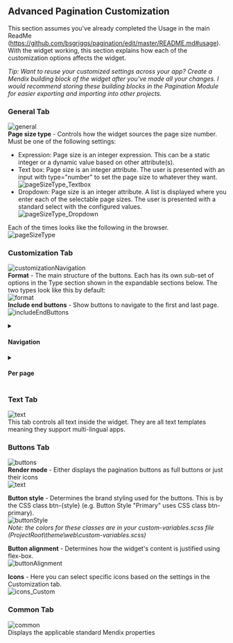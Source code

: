 ## Advanced Pagination Customization
This section assumes you've already completed the Usage in the main ReadMe (https://github.com/bsgriggs/pagination/edit/master/README.md#usage). With the widget working, this section explains how each of the customization options affects the widget.  
  
_Tip: Want to reuse your customized settings across your app? Create a Mendix building block of the widget after you've made all your changes. I would recommend storing these building blocks in the Pagination Module for easier exporting and importing into other projects._

### General Tab
![general](https://github.com/bsgriggs/pagination/blob/media_v2/general.png)  
**Page size type** - Controls how the widget sources the page size number. Must be one of the following settings:
- Expression: Page size is an integer expression. This can be a static integer or a dynamic value based on other attribute(s).
- Text box: Page size is an integer attribute. The user is presented with an input with type="number" to set the page size to whatever they want.  
![pageSizeType_Textbox](https://github.com/bsgriggs/pagination/blob/media_v2/customization/pageSizeType_Textbox.png)  
- Dropdown: Page size is an integer attribute. A list is displayed where you enter each of the selectable page sizes. The user is presented with a standard select with the configured values.  
![pageSizeType_Dropdown](https://github.com/bsgriggs/pagination/blob/media_v2/customization/pageSizeType_Dropdown.png)

Each of the times looks like the following in the browser.  
![pageSizeType](https://github.com/bsgriggs/pagination/blob/media_v2/customization/pageSizeType.png)  

### Customization Tab
![customizationNavigation](https://github.com/bsgriggs/pagination/blob/media_v2/customization/customizationNavigation.png)  
**Format** - The main structure of the buttons. Each has its own sub-set of options in the Type section shown in the expandable sections below. The two types look like this by default:   
![format](https://github.com/bsgriggs/pagination/blob/media_v2/customization/format.png)  
**Include end buttons** - Show buttons to navigate to the first and last page.  
![includeEndButtons](https://github.com/bsgriggs/pagination/blob/media_v2/customization/includeEndButtons.png)  

<details>
<summary><h4>Navigation</h4></summary>

**Page display type** - Determines the format of the text in the middle of the buttons. Each part of the text can be customized in the Text tab (e.g. "Page" or "of"). If set to Custom, a text template appears for you to enter whatever you want.  
![pageDisplayType](https://github.com/bsgriggs/pagination/blob/media_v2/customization/pageDisplayType.png)  
 
</details>

<details>
<summary><h4>Per page</h4></summary>

![customizationPerPage](https://github.com/bsgriggs/pagination/blob/media_v2/customization/customizationPerPage.png)  

**Page offset** - The number of pages away from the current page to display in the list. Should be at least 1.  
![pageOffset_Middle](https://github.com/bsgriggs/pagination/blob/media_v2/customization/pageOffset_Middle.png)  

**Page break** - Determines what is displayed in any gaps in the pages. The Ellipses icon follows the color of the Button Style in the Buttons tab. The icon itself can also be customized in the Buttons tab.  
![pageBreak](https://github.com/bsgriggs/pagination/blob/media_v2/customization/pageBreak.png)  
 
</details>



### Text Tab
![text](https://github.com/bsgriggs/pagination/blob/media_v2/customization/text.png)  
This tab controls all text inside the widget. They are all text templates meaning they support multi-lingual apps.

### Buttons Tab
![buttons](https://github.com/bsgriggs/pagination/blob/media_v2/customization/buttons.png)  
**Render mode** - Either displays the pagination buttons as full buttons or just their icons  
![text](https://github.com/bsgriggs/pagination/blob/media_v2/customization/renderMode.png)  

**Button style** - Determines the brand styling used for the buttons. This is by the CSS class btn-{style} (e.g. Button Style "Primary" uses CSS class btn-primary).  
![buttonStyle](https://github.com/bsgriggs/pagination/blob/media_v2/customization/buttonStyle.png)  
_Note: the colors for these classes are in your custom-variables.scss file (ProjectRoot\theme\web\custom-variables.scss)_  

**Button alignment** - Determines how the widget's content is justified using flex-box.  
![buttonAlignment](https://github.com/bsgriggs/pagination/blob/media_v2/customization/buttonAlignment.png)  

**Icons** - Here you can select specific icons based on the settings in the Customization tab.  
![icons_Custom](https://github.com/bsgriggs/pagination/blob/media_v2/customization/icons_Custom.png)  

### Common Tab
![common](https://github.com/bsgriggs/pagination/blob/media_v2/customization/common.png)  
Displays the applicable standard Mendix properties
